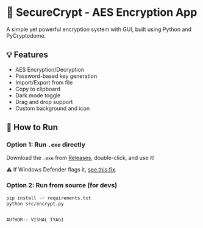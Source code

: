 # 🔐 SecureCrypt - AES Encryption App

A simple yet powerful encryption system with GUI, built using Python and PyCryptodome.

## 💡 Features
- AES Encryption/Decryption
- Password-based key generation
- Import/Export from file
- Copy to clipboard
- Dark mode toggle
- Drag and drop support
- Custom background and icon

## 🚀 How to Run

### Option 1: Run `.exe` directly
Download the `.exe` from [Releases](https://github.com/YOUR_USERNAME/YOUR_REPO/releases), double-click, and use it!

⚠️ If Windows Defender flags it, [see this fix](#antivirus-warning).

### Option 2: Run from source (for devs)
```bash
pip install -r requirements.txt
python src/encrypt.py


AUTHOR:- VISHAL TYAGI